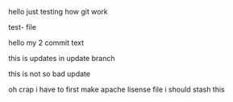 hello just testing how git work

test- file

hello my 2 commit text

this is updates in update branch

this is not so bad update

oh crap i have to first make apache lisense file i should stash this
